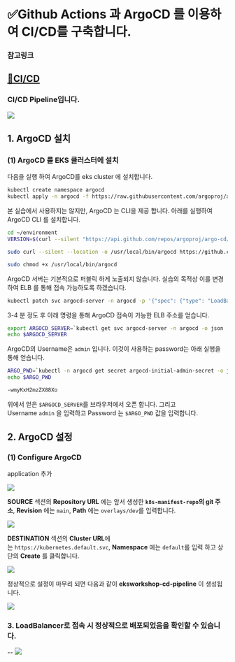 # ✅Github Actions 과 ArgoCD 를 이용하여 CI/CD를 구축합니다. 

### 참고링크
[🔗CI/CD](https://catalog.us-east-1.prod.workshops.aws/workshops/9c0aa9ab-90a9-44a6-abe1-8dff360ae428/ko-KR/110-cicd/100-cicd)
---

### CI/CD Pipeline입니다.
<img src="https://github.com/tthingbini/ecommerce-workshop-src/assets/137377076/d3d3b462-b439-46f8-bb71-f38cde5bfd57">

## **1. ArgoCD 설치**

### **(1)** ArgoCD 를 EKS 클러스터에 설치

다음을 실행 하여 ArgoCD를 eks cluster 에 설치합니다.

```bash
kubectl create namespace argocd
kubectl apply -n argocd -f https://raw.githubusercontent.com/argoproj/argo-cd/stable/manifests/install.yaml
```

본 실습에서 사용하지는 않지만, ArgoCD 는 CLI을 제공 합니다. 아래를 실행하여 ArgoCD CLI 를 설치합니다.

```bash
cd ~/environment
VERSION=$(curl --silent "https://api.github.com/repos/argoproj/argo-cd/releases/latest" | grep '"tag_name"' | sed -E 's/.*"([^"]+)".*/\1/')

sudo curl --silent --location -o /usr/local/bin/argocd https://github.com/argoproj/argo-cd/releases/download/$VERSION/argocd-linux-amd64

sudo chmod +x /usr/local/bin/argocd
```

ArgoCD 서버는 기본적으로 퍼블릭 하게 노출되지 않습니다. 실습의 목적상 이를 변경하여 ELB 를 통해 접속 가능하도록 하겠습니다.

```bash
kubectl patch svc argocd-server -n argocd -p '{"spec": {"type": "LoadBalancer"}}'
```

3-4 분 정도 후 아래 명령을 통해 ArgoCD 접속이 가능한 ELB 주소를 얻습니다.

```bash
export ARGOCD_SERVER=`kubectl get svc argocd-server -n argocd -o json | jq --raw-output .status.loadBalancer.ingress[0].hostname`
echo $ARGOCD_SERVER
```

ArgoCD의 Username은 `admin` 입니다. 이것이 사용하는 password는 아래 실행을 통해 얻습니다.

```bash
ARGO_PWD=`kubectl -n argocd get secret argocd-initial-admin-secret -o jsonpath="{.data.password}" | base64 -d`
echo $ARGO_PWD
```

```bash
-wmyKxH2mzZX88Xo
```

위에서 얻은 `$ARGOCD_SERVER`를 브라우저에서 오픈 합니다. 그리고 Username `admin` 을 입력하고 Password 는 `$ARGO_PWD` 값을 입력합니다.



## **2. ArgoCD 설정**

### **(1)** Configure ArgoCD

application 추가

<img src="https://github.com/tthingbini/ecommerce-workshop-src/assets/137377076/ee0a07e7-68cf-4e20-bc79-05f05aaab7fd">

**SOURCE** 섹션의 **Repository URL** 에는 앞서 생성한 **`k8s-manifest-repo`의 git 주소**, **Revision** 에는 `main`, **Path** 에는 `overlays/dev`를 입력합니다.

<img src="https://github.com/tthingbini/ecommerce-workshop-src/assets/137377076/6a631183-6063-4cce-8779-fef4a6a7607a">

**DESTINATION** 섹션의 **Cluster URL**에는 `https://kubernetes.default.svc`, **Namespace** 에는 `default`를 입력 하고 상단의 **Create** 를 클릭합니다.

<img src="https://github.com/tthingbini/ecommerce-workshop-src/assets/137377076/aa20acdf-2de2-4d66-8440-0266c263653b">

정상적으로 설정이 마무리 되면 다음과 같이 **eksworkshop-cd-pipeline** 이 생성됩니다.

<img src="https://github.com/tthingbini/ecommerce-workshop-src/assets/137377076/4ed73b8a-2dde-4cab-b2f8-93308f22556a">

### **3. LoadBalancer로 접속 시 정상적으로 배포되었음을 확인할 수 있습니다.**
--
<img src="https://github.com/tthingbini/ecommerce-workshop-src/assets/137377076/4c059f08-cf10-4a07-8606-19ce3812f966">
